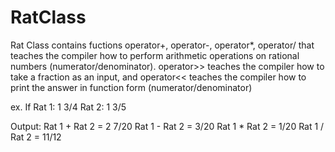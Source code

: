# RatClass

Rat Class contains fuctions operator+, operator-, operator*, operator/ that teaches the compiler how to perform arithmetic operations on rational numbers (numerator/denominator). 
operator>> teaches the compiler how to take a fraction as an input, and operator<< teaches the compiler how to print the answer in function form (numerator/denominator)

ex.
If
Rat 1: 1 3/4
Rat 2: 1 3/5

Output:
Rat 1 + Rat 2 = 2 7/20
Rat 1 - Rat 2 = 3/20
Rat 1 * Rat 2 = 1/20
Rat 1 / Rat 2 = 11/12
